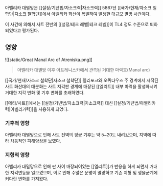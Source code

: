 아벨리카 대멸망은 [[설정/기년법/자소크력|자소크력]] 5867년 [[국가/현재/자소크 철학단|자소크 철학단]]에서 아벨리카 화산이 폭발하여 발생한 대규모 멸망 사건이다.

이 사건에 의해서 사트 전반의 [[설정/테크 레벨|테크 레벨]]이 TL4 정도 수준으로 퇴화되었다고 평가된다.

## 영향

![[static/Great Manal Arc of Atreniska.png]]
> 아벨리카 대멸망 이후 아트레니스카에서 관측된 거대한 마력호(Manal arc)

[[국가/현재/자소크 철학단|자소크 철학단]] 펠리포크와 오퀴타우즈 주 경계에서 시작된 사트 화산대의 대분화는 사트 지각판 경계에 매장된 [[엘리트]] 내부 마력을 활성화시켜 거대한 지각 변화 및 기후 변화를 초래하였다.

[[메타/사트]]에서는 [[설정/기년법/자소크력|자소크력]] 대신 [[설정/기년법/아벨리카력|아벨리카력]]을 사용하게 되었다.

### 기후적 영향

아벨리카 대멸망으로 인해 사트 전역의 평균 기후는 약 5~20도 내려갔으며, 지역에 따라 차등적인 피해양상을 보였다.
### 지형적 영향

아벨리카 대멸망으로 인해 판 사이 매장되어있는 [[엘리트]]가 반응을 하게 되면서 거대한 지각변동을 일으켰으며, 이로 인해 수많은 문명이 멸망하고 기존 지형 및 생물군계에 커다란 변화를 가져왔다.
